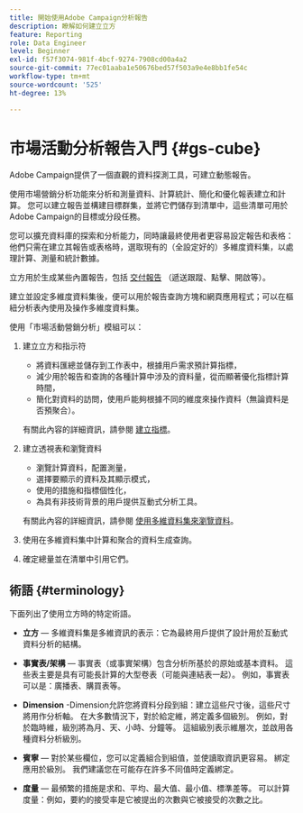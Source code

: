 ```yaml
---
title: 開始使用Adobe Campaign分析報告
description: 瞭解如何建立立方
feature: Reporting
role: Data Engineer
level: Beginner
exl-id: f57f3074-981f-4bcf-9274-7908cd00a4a2
source-git-commit: 77ec01aaba1e50676bed57f503a9e4e8bb1fe54c
workflow-type: tm+mt
source-wordcount: '525'
ht-degree: 13%

---
```


# 市場活動分析報告入門 {#gs-cube}

Adobe Campaign提供了一個直觀的資料探測工具，可建立動態報告。

使用市場營銷分析功能來分析和測量資料、計算統計、簡化和優化報表建立和計算。 您可以建立報告並構建目標群集，並將它們儲存到清單中，這些清單可用於Adobe Campaign的目標或分段任務。

您可以擴充資料庫的探索和分析能力，同時讓最終使用者更容易設定報告和表格：他們只需在建立其報告或表格時，選取現有的（全設定好的）多維度資料集，以處理計算、測量和統計數據。

立方用於生成某些內置報告，包括 [交付報告](delivery-reports.md) （遞送跟蹤、點擊、開啟等）。

建立並設定多維度資料集後，便可以用於報告查詢方塊和網頁應用程式；可以在樞紐分析表內使用及操作多維度資料集。

使用「市場活動營銷分析」模組可以：

1. 建立立方和指示符

   * 將資料匯總並儲存到工作表中，根據用戶需求預計算指標，
   * 減少用於報告和查詢的各種計算中涉及的資料量，從而顯著優化指標計算時間，
   * 簡化對資料的訪問，使用戶能夠根據不同的維度來操作資料（無論資料是否預聚合）。

   有關此內容的詳細資訊，請參閱 [建立指標](cube-indicators.md)。

1. 建立透視表和瀏覽資料

   * 瀏覽計算資料，配置測量，
   * 選擇要顯示的資料及其顯示模式，
   * 使用的措施和指標個性化，
   * 為具有非技術背景的用戶提供互動式分析工具。

   有關此內容的詳細資訊，請參閱 [使用多維資料集來瀏覽資料](cube-tables.md)。

1. 使用在多維資料集中計算和聚合的資料生成查詢。
1. 確定總量並在清單中引用它們。

## 術語 {#terminology}

下面列出了使用立方時的特定術語。

* **立方**  — 多維資料集是多維資訊的表示：它為最終用戶提供了設計用於互動式資料分析的結構。

* **事實表/架構**  — 事實表（或事實架構）包含分析所基於的原始或基本資料。 這些表主要是具有可能長計算的大型卷表（可能與連結表一起）。 例如，事實表可以是：廣播表、購買表等。

* **Dimension** -Dimension允許您將資料分段到組：建立這些尺寸後，這些尺寸將用作分析軸。 在大多數情況下，對於給定維，將定義多個級別。 例如，對於臨時維，級別將為月、天、小時、分鐘等。 這組級別表示維層次，並啟用各種資料分析級別。

* **賓寧**  — 對於某些欄位，您可以定義組合到組值，並使讀取資訊更容易。 綁定應用於級別。 我們建議您在可能存在許多不同值時定義綁定。

* **度量**  — 最頻繁的措施是求和、平均、最大值、最小值、標準差等。 可以計算度量：例如，要約的接受率是它被提出的次數與它被接受的次數之比。
